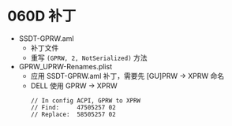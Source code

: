 

# 060D 补丁

- SSDT-GPRW.aml
    - 补丁文件
    - 重写 `(GPRW, 2, NotSerialized)` 方法
- GPRW_UPRW-Renames.plist 
    - 应用 SSDT-GPRW.aml 补丁，需要先 [GU]PRW -> XPRW 命名
    - DELL 使用 GPRW -> XPRW
        ```
        // In config ACPI, GPRW to XPRW
        // Find:     47505257 02
        // Replace:  58505257 02
        ```


